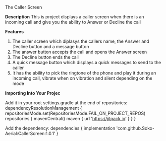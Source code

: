 The Caller Screen

****Description****
This is project displays a caller screen when there is an incoming call and give you the ability to Answer or Decline the call


****Features****
1. The caller screen which diplasys the callers name, the Answer and Decline button and a message button
2. The answer button accepts the call and opens the Answer screen
3. The Decline button ends the call
4. A quick message button which displays a quick messages to send to the caller
5. It has the ability to pick the ringtone of the phone and play it during an incoming call, vibrate when on vibration and silent depending on the mode 


****Importing Into Your Projec****

Add it in your root settings.gradle at the end of repositories:
	dependencyResolutionManagement {
		repositoriesMode.set(RepositoriesMode.FAIL_ON_PROJECT_REPOS)
		repositories {
			mavenCentral()
			maven { url 'https://jitpack.io' }
		}
	}

Add the dependency:
dependencies {
	        implementation 'com.github.Soko-Aerial:CallerScreen:1.0.1'
	}

 
